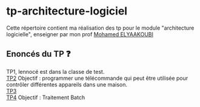 # tp-architecture-logiciel



Cette répertoire contient ma réalisation des tp pour le module "architecture logicielle", enseigner par mon prof [Mohamed ELYAAKOUBI](https://github.com/elyaakoubi)  


## Enoncés du TP ❓
TP1, lennocé est dans la classe de test.
<br/>[TP2](https://pdfhost.io/v/Df93Vz9yg_Microsoft_Word_TPCommand.pdf) Objectif : programmer une télécommande qui peut être utilisée pour contrôler différentes appareils
dans une maison. 
<br/>[TP3](https://pdfhost.io/v/LhQJcbLOW_Microsoft_Word_TP3.pdf) 
<br/>[TP4](https://pdfhost.io/v/Ofbn7X7Up_Microsoft_Word_TpBatch.pdf)  Objectif : Traitement Batch
